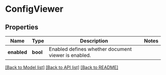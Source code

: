 # ConfigViewer

## Properties
Name | Type | Description | Notes
------------ | ------------- | ------------- | -------------
**enabled** | **bool** | Enabled defines whether document viewer is enabled. | 

[[Back to Model list]](../README.md#documentation-for-models) [[Back to API list]](../README.md#documentation-for-api-endpoints) [[Back to README]](../README.md)

